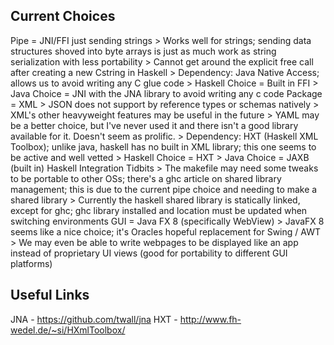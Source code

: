 Current Choices
---------------
Pipe = JNI/FFI just sending strings
	> Works well for strings; sending data structures shoved into byte arrays is just as much work as string serialization with less portability
	> Cannot get around the explicit free call after creating a new Cstring in Haskell
	> Dependency: Java Native Access; allows us to avoid writing any C glue code
	> Haskell Choice = Built in FFI
	> Java Choice = JNI with the JNA library to avoid writing any c code
Package = XML
	> JSON does not support by reference types or schemas natively
	> XML's other heavyweight features may be useful in the future
	> YAML may be a better choice, but I've never used it and there isn't a good library available for it. Doesn't seem as prolific.
	> Dependency: HXT (Haskell XML Toolbox); unlike java, haskell has no built in XML library; this one seems to be active and well vetted
	> Haskell Choice = HXT
	> Java Choice = JAXB (built in)
Haskell Integration Tidbits
	> The makefile may need some tweaks to be portable to other OSs; there's a ghc article on shared library management; this is due to the current pipe choice and needing to make a shared library
	> Currently the haskell shared library is statically linked, except for ghc; ghc library installed and location must be updated when switching environments
GUI = Java FX 8 (specifically WebView)
	> JavaFX 8 seems like a nice choice; it's Oracles hopeful replacement for Swing / AWT
	> We may even be able to write webpages to be displayed like an app instead of proprietary UI views (good for portability to different GUI platforms)

Useful Links
------------
JNA - https://github.com/twall/jna
HXT - http://www.fh-wedel.de/~si/HXmlToolbox/
